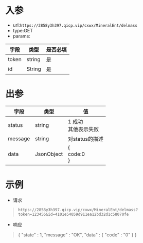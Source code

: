 # 入参

* url:```https://2858y3h397.qicp.vip/cxwx/MineralEnt/delmass```
* type:GET
* params:

| 字段  | 类型   | 是否必填 |
| ----- | ------ | -------- |
| token | string | 是       |
| id    | String | 是       |



# 出参

| 字段    | 类型       | 值                       |
| ------- | ---------- | ------------------------ |
| status  | string     | 1 成功<br />其他表示失败 |
| message | string     | 对status的描述           |
| data    | JsonObject | {<br />code:0<br />}     |

# 示例

* 请求

> `https://2858y3h397.qicp.vip/cxwx/MineralEnt/delmass?token=123456&id=4101e54059d911ea12bd32d1c58070fe`

* 响应

> {
>   "state" : 1,
>   "message" : "OK",
>   "data" : {
>     "code" : "0"
>   }
> }